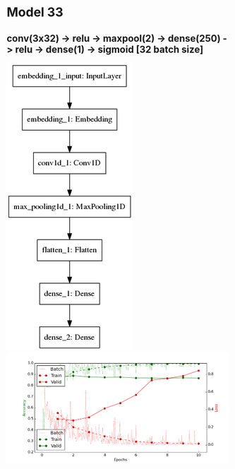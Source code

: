 # Model 33
## conv(3x32) -> relu -> maxpool(2) -> dense(250) -> relu -> dense(1) -> sigmoid  [32 batch size]
![diagram](https://github.com/ayenter/imdb_mud/blob/master/model_33/m33_diagram.png)
![graph](https://github.com/ayenter/imdb_mud/blob/master/model_33/m33_r1_e10_graph.png)